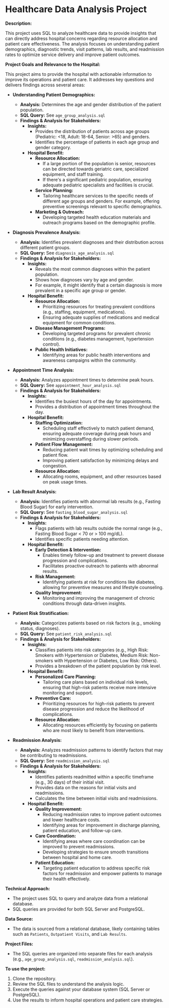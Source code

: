 # Healthcare Data Analysis Project

**Description:**

This project uses SQL to analyze healthcare data to provide insights that can directly address hospital concerns regarding resource allocation and patient care effectiveness. The analysis focuses on understanding patient demographics, diagnostic trends, visit patterns, lab results, and readmission rates to optimize service delivery and improve patient outcomes.

**Project Goals and Relevance to the Hospital:**

This project aims to provide the hospital with actionable information to improve its operations and patient care. It addresses key questions and delivers findings across several areas:

* **Understanding Patient Demographics:**
    * **Analysis:** Determines the age and gender distribution of the patient population.
    * **SQL Query:** See `age_group_analysis.sql`
    * **Findings & Analysis for Stakeholders:**
        * **Insights:**
            * Provides the distribution of patients across age groups (Pediatric: <18, Adult: 18-64, Senior: >65) and genders.
            * Identifies the percentage of patients in each age group and gender category.
        * **Hospital Benefit:**
            * **Resource Allocation:**
                * If a large portion of the population is senior, resources can be directed towards geriatric care, specialized equipment, and staff training.
                * If there's a significant pediatric population, ensuring adequate pediatric specialists and facilities is crucial.
            * **Service Planning:**
                * Tailoring healthcare services to the specific needs of different age groups and genders. For example, offering preventive screenings relevant to specific demographics.
            * **Marketing & Outreach:**
                * Developing targeted health education materials and outreach programs based on the demographic profile.

* **Diagnosis Prevalence Analysis:**
    * **Analysis:** Identifies prevalent diagnoses and their distribution across different patient groups.
    * **SQL Query:** See `diagnosis_age_analysis.sql`
    * **Findings & Analysis for Stakeholders:**
        * **Insights:**
            * Reveals the most common diagnoses within the patient population.
            * Shows how diagnoses vary by age and gender.
            * For example, it might identify that a certain diagnosis is more prevalent in a specific age group or gender.
        * **Hospital Benefit:**
            * **Resource Allocation:**
                * Prioritizing resources for treating prevalent conditions (e.g., staffing, equipment, medications).
                * Ensuring adequate supplies of medications and medical equipment for common conditions.
            * **Disease Management Programs:**
                * Developing targeted programs for prevalent chronic conditions (e.g., diabetes management, hypertension control).
            * **Public Health Initiatives:**
                * Identifying areas for public health interventions and awareness campaigns within the community.

* **Appointment Time Analysis:**
    * **Analysis:** Analyzes appointment times to determine peak hours.
    * **SQL Query:** See `appointment_hour_analysis.sql`
    * **Findings & Analysis for Stakeholders:**
        * **Insights:**
            * Identifies the busiest hours of the day for appointments.
            * Provides a distribution of appointment times throughout the day.
        * **Hospital Benefit:**
            * **Staffing Optimization:**
                * Scheduling staff effectively to match patient demand, ensuring adequate coverage during peak hours and minimizing overstaffing during slower periods.
            * **Patient Flow Management:**
                * Reducing patient wait times by optimizing scheduling and patient flow.
                * Improving patient satisfaction by minimizing delays and congestion.
            * **Resource Allocation:**
                * Allocating rooms, equipment, and other resources based on peak usage times.

* **Lab Result Analysis:**
    * **Analysis:** Identifies patients with abnormal lab results (e.g., Fasting Blood Sugar) for early intervention.
    * **SQL Query:** See `fasting_blood_sugar_analysis.sql`
    * **Findings & Analysis for Stakeholders:**
        * **Insights:**
            * Flags patients with lab results outside the normal range (e.g., Fasting Blood Sugar < 70 or > 100 mg/dL).
            * Identifies specific patients needing attention.
        * **Hospital Benefit:**
            * **Early Detection & Intervention:**
                * Enables timely follow-up and treatment to prevent disease progression and complications.
                * Facilitates proactive outreach to patients with abnormal results.
            * **Risk Management:**
                * Identifying patients at risk for conditions like diabetes, allowing for preventive measures and lifestyle counseling.
            * **Quality Improvement:**
                * Monitoring and improving the management of chronic conditions through data-driven insights.

* **Patient Risk Stratification:**
    * **Analysis:** Categorizes patients based on risk factors (e.g., smoking status, diagnoses).
    * **SQL Query:** See `patient_risk_analysis.sql`
    * **Findings & Analysis for Stakeholders:**
        * **Insights:**
            * Classifies patients into risk categories (e.g., High Risk: Smokers with Hypertension or Diabetes, Medium Risk: Non-smokers with Hypertension or Diabetes, Low Risk: Others).
            * Provides a breakdown of the patient population by risk level.
        * **Hospital Benefit:**
            * **Personalized Care Planning:**
                * Tailoring care plans based on individual risk levels, ensuring that high-risk patients receive more intensive monitoring and support.
            * **Preventive Care:**
                * Prioritizing resources for high-risk patients to prevent disease progression and reduce the likelihood of complications.
            * **Resource Allocation:**
                * Allocating resources efficiently by focusing on patients who are most likely to benefit from interventions.

* **Readmission Analysis:**
    * **Analysis:** Analyzes readmission patterns to identify factors that may be contributing to readmissions.
    * **SQL Query:** See `readmission_analysis.sql`
    * **Findings & Analysis for Stakeholders:**
        * **Insights:**
            * Identifies patients readmitted within a specific timeframe (e.g., 30 days) of their initial visit.
            * Provides data on the reasons for initial visits and readmissions.
            * Calculates the time between initial visits and readmissions.
        * **Hospital Benefit:**
            * **Quality Improvement:**
                * Reducing readmission rates to improve patient outcomes and lower healthcare costs.
                * Identifying areas for improvement in discharge planning, patient education, and follow-up care.
            * **Care Coordination:**
                * Identifying areas where care coordination can be improved to prevent readmissions.
                * Developing strategies to ensure smooth transitions between hospital and home care.
            * **Patient Education:**
                * Targeting patient education to address specific risk factors for readmission and empower patients to manage their health effectively.

**Technical Approach:**

* The project uses SQL to query and analyze data from a relational database.
* SQL queries are provided for both SQL Server and PostgreSQL.

**Data Source:**

* The data is sourced from a relational database, likely containing tables such as `Patients`, `Outpatient Visits`, and `Lab Results`.

**Project Files:**

* The SQL queries are organized into separate files for each analysis (e.g., `age_group_analysis.sql`, `readmission_analysis.sql`).

**To use the project:**

1.  Clone the repository.
2.  Review the SQL files to understand the analysis logic.
3.  Execute the queries against your database system (SQL Server or PostgreSQL).
4.  Use the results to inform hospital operations and patient care strategies.
